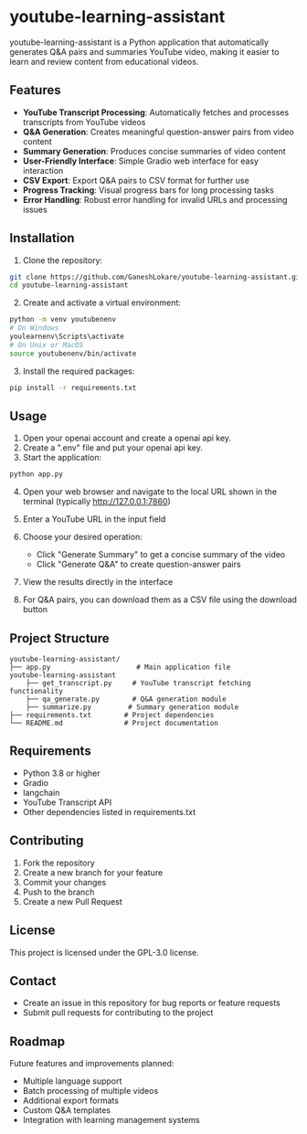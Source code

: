 # youtube-learning-assistant


youtube-learning-assistant is a Python application that automatically generates Q&A pairs and summaries YouTube video, making it easier to learn and review content from educational videos.

## Features

- **YouTube Transcript Processing**: Automatically fetches and processes transcripts from YouTube videos
- **Q&A Generation**: Creates meaningful question-answer pairs from video content
- **Summary Generation**: Produces concise summaries of video content
- **User-Friendly Interface**: Simple Gradio web interface for easy interaction
- **CSV Export**: Export Q&A pairs to CSV format for further use
- **Progress Tracking**: Visual progress bars for long processing tasks
- **Error Handling**: Robust error handling for invalid URLs and processing issues

## Installation

1. Clone the repository:
```bash
git clone https://github.com/GaneshLokare/youtube-learning-assistant.git
cd youtube-learning-assistant
```

2. Create and activate a virtual environment:
```bash
python -m venv youtubenenv
# On Windows
youlearnenv\Scripts\activate
# On Unix or MacOS
source youtubenenv/bin/activate
```

3. Install the required packages:
```bash
pip install -r requirements.txt
```

## Usage

1. Open your openai account and create a openai api key.
2. Create a ".env" file and put your openai api key.
3. Start the application:
```bash
python app.py
```

4. Open your web browser and navigate to the local URL shown in the terminal (typically http://127.0.0.1:7860)

5. Enter a YouTube URL in the input field

6. Choose your desired operation:
   - Click "Generate Summary" to get a concise summary of the video
   - Click "Generate Q&A" to create question-answer pairs
   
7. View the results directly in the interface

8. For Q&A pairs, you can download them as a CSV file using the download button

## Project Structure

```
youtube-learning-assistant/
├── app.py                     # Main application file
youtube-learning-assistant
    ├── get_transcript.py     # YouTube transcript fetching functionality
    ├── qa_generate.py        # Q&A generation module
    ├── summarize.py         # Summary generation module
├── requirements.txt        # Project dependencies
└── README.md               # Project documentation
```

## Requirements

- Python 3.8 or higher
- Gradio
- langchain
- YouTube Transcript API
- Other dependencies listed in requirements.txt

## Contributing

1. Fork the repository
2. Create a new branch for your feature
3. Commit your changes
4. Push to the branch
5. Create a new Pull Request

## License

This project is licensed under the GPL-3.0 license.

## Contact

- Create an issue in this repository for bug reports or feature requests
- Submit pull requests for contributing to the project

## Roadmap

Future features and improvements planned:
- Multiple language support
- Batch processing of multiple videos
- Additional export formats
- Custom Q&A templates
- Integration with learning management systems